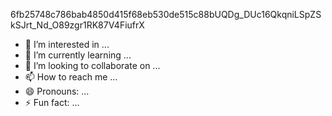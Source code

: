 6fb25748c786bab4850d415f68eb530de515c88bUQDg_DUc16QkqniLSpZSkSJrt_Nd_O89zgr1RK87V4FiufrX
- 👀 I’m interested in ...
- 🌱 I’m currently learning ...
- 💞️ I’m looking to collaborate on ...
- 📫 How to reach me ...
- 😄 Pronouns: ...
- ⚡ Fun fact: ...

<!---
mohsenrajei/mohsenrajei is a ✨ special ✨ repository because its `README.md` (this file) appears on your GitHub profile.
You can click the Preview link to take a look at your changes.
--->
